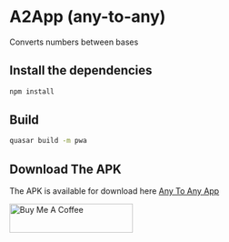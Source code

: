 # A2App (any-to-any) 

Converts numbers between bases

## Install the dependencies
```bash
npm install
```

## Build
```bash
quasar build -m pwa
```


## Download The APK
The APK is available for download here [Any To Any App](https://drive.google.com/file/d/1aRF1f8zJe15iAol9wmvbkXbBZOF1evvs/view?usp=sharing)

<a href="https://www.buymeacoffee.com/kyagie" target="_blank"><img src="https://cdn.buymeacoffee.com/buttons/default-orange.png" alt="Buy Me A Coffee" style="height: 51px !important;width: 217px !important;" ></a>





